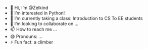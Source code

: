- 👋 Hi, I’m @Zelkind
- 👀 I’m interested in Python!
- 🌱 I’m currently taking a class: Introduction to CS To EE students
- 💞️ I’m looking to collaborate on ...
- 📫 How to reach me ...
- 😄 Pronouns: ...
- ⚡ Fun fact: a climber

<!---
Zelkind/Zelkind is a ✨ special ✨ repository because its `README.md` (this file) appears on your GitHub profile.
You can click the Preview link to take a look at your changes.
--->
